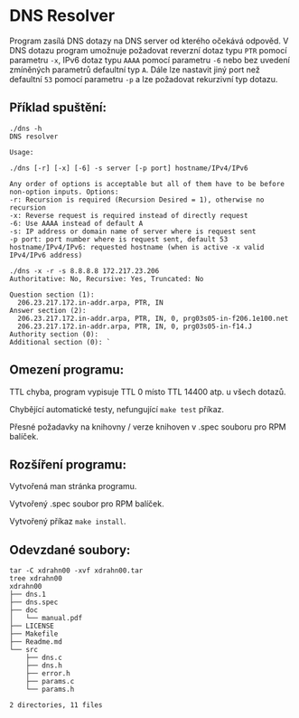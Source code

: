 DNS Resolver
============

Program zasílá DNS dotazy na DNS server od kterého očekává odpověd. V DNS dotazu program umožnuje požadovat reverzní dotaz typu `PTR` pomocí parametru `-x`, IPv6 dotaz typu `AAAA` pomocí parametru `-6` nebo bez uvedení zmíněných parametrů defaultní typ `A`. Dále lze nastavit jiný port než defaultní `53` pomocí parametru `-p` a lze požadovat rekurzivní typ dotazu.

## Příklad spuštění:

```
./dns -h
DNS resolver

Usage:

./dns [-r] [-x] [-6] -s server [-p port] hostname/IPv4/IPv6

Any order of options is acceptable but all of them have to be before non-option inputs. Options:
-r: Recursion is required (Recursion Desired = 1), otherwise no recursion
-x: Reverse request is required instead of directly request
-6: Use AAAA instead of default A
-s: IP address or domain name of server where is request sent
-p port: port number where is request sent, default 53
hostname/IPv4/IPv6: requested hostname (when is active -x valid IPv4/IPv6 address)
```
```
./dns -x -r -s 8.8.8.8 172.217.23.206
Authoritative: No, Recursive: Yes, Truncated: No

Question section (1):
  206.23.217.172.in-addr.arpa, PTR, IN
Answer section (2):
  206.23.217.172.in-addr.arpa, PTR, IN, 0, prg03s05-in-f206.1e100.net
  206.23.217.172.in-addr.arpa, PTR, IN, 0, prg03s05-in-f14.J
Authority section (0):
Additional section (0): `
```

## Omezení programu:

TTL chyba, program vypisuje TTL 0 místo TTL 14400 atp. u všech dotazů.

Chybějící automatické testy, nefungující `make test` příkaz.

Přesné požadavky na knihovny / verze knihoven v .spec souboru pro RPM balíček.

## Rozšíření programu:

Vytvořená man stránka programu.

Vytvořený .spec soubor pro RPM balíček.

Vytvořený příkaz `make install`.

## Odevzdané soubory:

```
tar -C xdrahn00 -xvf xdrahn00.tar
tree xdrahn00
xdrahn00
├── dns.1
├── dns.spec
├── doc
│   └── manual.pdf
├── LICENSE
├── Makefile
├── Readme.md
└── src
    ├── dns.c
    ├── dns.h
    ├── error.h
    ├── params.c
    └── params.h

2 directories, 11 files
```
